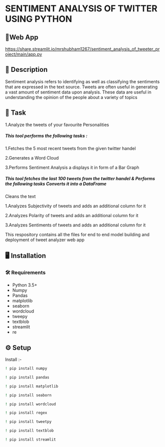 # SENTIMENT ANALYSIS OF TWITTER USING PYTHON

## 📱Web App
https://share.streamlit.io/mrshubham1267/sentiment_analysis_of_tweeter_project/main/app.py

## 📝 Description
Sentiment analysis refers to identifying as well as classifying the sentiments that are expressed in the text source. Tweets are often useful in generating a vast amount of sentiment data upon analysis. These data are useful in understanding the opinion of the people about a variety of topics

## 🎯 Task
1.Analyze the tweets of your favourite Personalities

##### This tool performs the following tasks :

1.Fetches the 5 most recent tweets from the given twitter handel

2.Generates a Word Cloud

3.Performs Sentiment Analysis a displays it in form of a Bar Graph



##### This tool fetches the last 100 tweets from the twitter handel & Performs the following tasks Converts it into a DataFrame

Cleans the text

1.Analyzes Subjectivity of tweets and adds an additional column for it

2.Analyzes Polarity of tweets and adds an additional column for it

3.Analyzes Sentiments of tweets and adds an additional column for it

This respository contains all the files for end to end model building and deployment of tweet analyzer web app

## :desktop_computer:	Installation

### :hammer_and_wrench: Requirements
* Python 3.5+
* Numpy
* Pandas
* matplotlib
* seaborn
* wordcloud
* tweepy
* textblob
* streamlit
* re

## :gear: Setup
 Install :-
```bash
! pip install numpy

```
```bash
! pip install pandas

```
```bash
! pip install matplotlib

```
```bash
! pip install seaborn

```
```bash
! pip install wordcloud

```
```bash
! pip install regex

``````
```bash
! pip install tweetpy

```
```bash
! pip install textblob

```

```bash
! pip install streamlit

```
